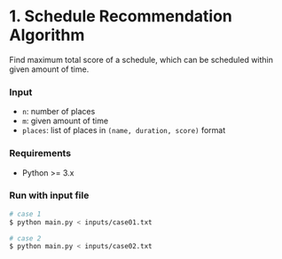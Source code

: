 # 1. Schedule Recommendation Algorithm

Find maximum total score of a schedule, which can be scheduled within given amount of time.


### Input
- `n`: number of places
- `m`: given amount of time
- `places`: list of places in `(name, duration, score)` format


### Requirements
- Python >= 3.x


### Run with input file
```sh
# case 1
$ python main.py < inputs/case01.txt

# case 2
$ python main.py < inputs/case02.txt
```
